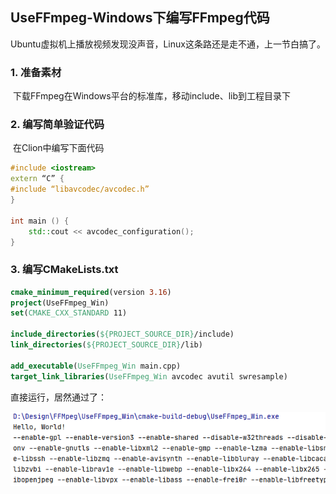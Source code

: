 ## UseFFmpeg-Windows下编写FFmpeg代码

Ubuntu虚拟机上播放视频发现没声音，Linux这条路还是走不通，上一节白搞了。

### 1. 准备素材

​	下载FFmpeg在Windows平台的标准库，移动include、lib到工程目录下

### 2. 编写简单验证代码

​	在Clion中编写下面代码

```c++
#include <iostream>
extern “C” {
#include “libavcodec/avcodec.h”
}

int main () {
	std::cout << avcodec_configuration();
}
```

### 3. 编写CMakeLists.txt

```cmake
cmake_minimum_required(version 3.16)
project(UseFFmpeg_Win)
set(CMAKE_CXX_STANDARD 11)

include_directories(${PROJECT_SOURCE_DIR}/include)
link_directories(${PROJECT_SOURCE_DIR}/lib)

add_executable(UseFFmpeg_Win main.cpp)
target_link_libraries(UseFFmpeg_Win avcodec avutil swresample)
```

 

直接运行，居然通过了：

![WindowsRunningRes.png](https://github.com/lanseie/lanseie.github.io/blob/main/UseFFmpeg/UseFFmpeg_02_WindowsCompileFFmpeg/WindowsRunningRes.png)
​                               

